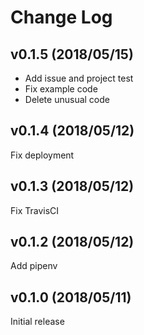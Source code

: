 # Change Log
## v0.1.5 (2018/05/15)
- Add issue and project test
- Fix example code
- Delete unusual code

## v0.1.4 (2018/05/12)
Fix deployment

## v0.1.3 (2018/05/12)
Fix TravisCI

## v0.1.2 (2018/05/12)
Add pipenv

## v0.1.0 (2018/05/11)
Initial release
